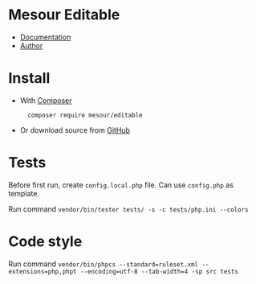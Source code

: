 # Mesour Editable

- [Documentation](http://components.mesour.com/component/editable)
- [Author](http://mesour.com)

# Install

- With [Composer](https://getcomposer.org)

        composer require mesour/editable

- Or download source from [GitHub](https://github.com/mesour/editable/releases)

# Tests

Before first run, create `config.local.php` file. Can use `config.php` as template.

Run command `vendor/bin/tester tests/ -s -c tests/php.ini --colors`

# Code style

Run command `vendor/bin/phpcs --standard=ruleset.xml --extensions=php,phpt --encoding=utf-8 --tab-width=4 -sp src tests`
